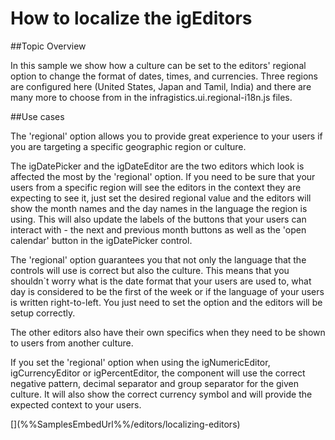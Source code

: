 <!--
|metadata|
{
    "fileName": "localizing-igeditors",
    "controlName": "igEditors",
    "tags": []
}
|metadata|
-->

# How to localize the igEditors



##Topic Overview

In this sample we show how a culture can be set to the editors' regional option to change the format of dates, times, and currencies. Three regions are configured here (United States, Japan and Tamil, India) and there are many more to choose from in the infragistics.ui.regional-i18n.js files. 

##Use cases

The 'regional' option allows you to provide great experience to your users if you are targeting a specific geographic region or culture. 

The igDatePicker and the igDateEditor are the two editors which look is affected the most by the 'regional' option. If you need to be sure that your users from a specific region will see the editors in the context they are expecting to see it, just set the desired regional value and the editors will show the month names and the day names in the language the region is using. This will also update the labels of the buttons that your users can interact with - the next and previous month buttons as well as the 'open calendar' button in the igDatePicker control. 

The 'regional' option guarantees you that not only the language that the controls will use is correct but also the culture. This means that you shouldn`t worry what is the date format that your users are used to, what day is considered to be the first of the week or if the language of your users is written right-to-left. You just need to set the option and the editors will be setup correctly.

The other editors also have their own specifics when they need to be shown to users from another culture. 

If you set the 'regional' option when using the igNumericEditor, igCurrencyEditor or igPercentEditor, the component will use the correct negative pattern, decimal separator and group separator for the given culture. It will also show the correct currency symbol and will provide the expected context to your users. 

<div class="embed-sample">
   [<link text>](%%SamplesEmbedUrl%%/editors/localizing-editors)
</div>
